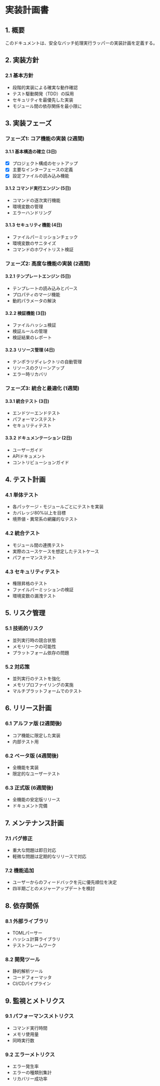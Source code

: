 # 実装計画書

## 1. 概要
このドキュメントは、安全なバッチ処理実行ラッパーの実装計画を定義する。

## 2. 実装方針

### 2.1 基本方針
- 段階的実装による確実な動作確認
- テスト駆動開発（TDD）の採用
- セキュリティを最優先した実装
- モジュール間の依存関係を最小限に

## 3. 実装フェーズ

### フェーズ1: コア機能の実装 (2週間)

#### 3.1.1 基本構造の確立 (3日)
- [x] プロジェクト構成のセットアップ
- [x] 主要なインターフェースの定義
- [x] 設定ファイルの読み込み機能

#### 3.1.2 コマンド実行エンジン (5日)
- コマンドの逐次実行機能
- 環境変数の管理
- エラーハンドリング

#### 3.1.3 セキュリティ機能 (4日)
- ファイルパーミッションチェック
- 環境変数のサニタイズ
- コマンドのホワイトリスト検証

### フェーズ2: 高度な機能の実装 (2週間)

#### 3.2.1 テンプレートエンジン (5日)
- テンプレートの読み込みとパース
- プロパティのマージ機能
- 動的パラメータの解決

#### 3.2.2 検証機能 (3日)
- ファイルハッシュ検証
- 検証ルールの管理
- 検証結果のレポート

#### 3.2.3 リソース管理 (4日)
- テンポラリディレクトリの自動管理
- リソースのクリーンアップ
- エラー時リカバリ

### フェーズ3: 統合と最適化 (1週間)

#### 3.3.1 統合テスト (3日)
- エンドツーエンドテスト
- パフォーマンステスト
- セキュリティテスト

#### 3.3.2 ドキュメンテーション (2日)
- ユーザーガイド
- APIドキュメント
- コントリビューションガイド

## 4. テスト計画

### 4.1 単体テスト
- 各パッケージ・モジュールごとにテストを実装
- カバレッジ80%以上を目標
- 境界値・異常系の網羅的なテスト

### 4.2 統合テスト
- モジュール間の連携テスト
- 実際のユースケースを想定したテストケース
- パフォーマンステスト

### 4.3 セキュリティテスト
- 権限昇格のテスト
- ファイルパーミッションの検証
- 環境変数の漏洩テスト

## 5. リスク管理

### 5.1 技術的リスク
- 並列実行時の競合状態
- メモリリークの可能性
- プラットフォーム依存の問題

### 5.2 対応策
- 並列実行のテストを強化
- メモリプロファイリングの実施
- マルチプラットフォームでのテスト

## 6. リリース計画

### 6.1 アルファ版 (2週間後)
- コア機能に限定した実装
- 内部テスト用

### 6.2 ベータ版 (4週間後)
- 全機能を実装
- 限定的なユーザーテスト

### 6.3 正式版 (6週間後)
- 全機能の安定版リリース
- ドキュメント完備

## 7. メンテナンス計画

### 7.1 バグ修正
- 重大な問題は即日対応
- 軽微な問題は定期的なリリースで対応

### 7.2 機能追加
- ユーザーからのフィードバックを元に優先順位を決定
- 四半期ごとのメジャーアップデートを検討

## 8. 依存関係

### 8.1 外部ライブラリ
- TOMLパーサー
- ハッシュ計算ライブラリ
- テストフレームワーク

### 8.2 開発ツール
- 静的解析ツール
- コードフォーマッタ
- CI/CDパイプライン

## 9. 監視とメトリクス

### 9.1 パフォーマンスメトリクス
- コマンド実行時間
- メモリ使用量
- 同時実行数

### 9.2 エラーメトリクス
- エラー発生率
- エラーの種類別集計
- リカバリー成功率
